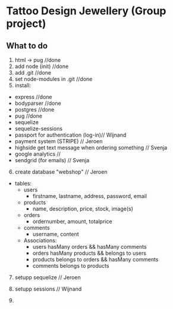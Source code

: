 # Tattoo Design Jewellery (Group project)

## What to do

1. html -> pug //done
2. add node (init) //done
3. add .git //done
4. set node-modules in .git //done
5. install:
  - express //done
  - bodyparser //done
  - postgres //done
  - pug //done
  - sequelize
  - sequelize-sessions
  - passport for authentication (log-in)// Wijnand
  - payment system (STRIPE) // Jeroen
  - highside get text message when ordering something // Svenja
  - google analytics //
  - sendgrid (for emails) // Svenja

6. create database "webshop" // Jeroen
  - tables:
    - users
        - firstname, lastname, address, password, email
    - products
        - name, description, price, stock, image(s)
    - orders
        - ordernumber, amount, totalprice
    - comments
        - username, content
    - Associations:
        - users hasMany orders && hasMany comments
        - orders hasMany products && belongs to users
        - products belongs to orders && hasMany comments
        - comments belongs to products

7. setupp sequelize // Jeroen

8. setupp sessions // Wijnand

9.
